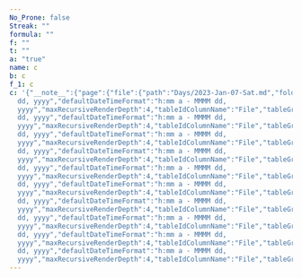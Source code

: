 ```yaml
---
No_Prone: false
Streak: ""
formula: ""
f: ""
t: ""
a: "true"
name: c
b: c
f_1: c
c: '{"__note__":{"page":{"file":{"path":"Days/2023-Jan-07-Sat.md","folder":"Days","name":"2023-Jan-07-Sat","link":{"path":"Days/2023-Jan-07-Sat.md","embed":false,"type":"file"},"outlinks":{"values":[],"settings":{"renderNullAs":"\\-","taskCompletionTracking":false,"taskCompletionUseEmojiShorthand":false,"taskCompletionText":"completion","taskCompletionDateFormat":"yyyy-MM-dd","recursiveSubTaskCompletion":false,"warnOnEmptyResult":true,"refreshEnabled":true,"refreshInterval":2500,"defaultDateFormat":"MMMM
  dd, yyyy","defaultDateTimeFormat":"h:mm a - MMMM dd,
  yyyy","maxRecursiveRenderDepth":4,"tableIdColumnName":"File","tableGroupColumnName":"Group","showResultCount":true,"allowHtml":true,"inlineQueryPrefix":"=","inlineJsQueryPrefix":"$=","inlineQueriesInCodeblocks":true,"enableInlineDataview":true,"enableDataviewJs":true,"enableInlineDataviewJs":true,"prettyRenderInlineFields":true,"dataviewJsKeyword":"dataviewjs"},"length":0},"inlinks":{"values":[],"settings":{"renderNullAs":"\\-","taskCompletionTracking":false,"taskCompletionUseEmojiShorthand":false,"taskCompletionText":"completion","taskCompletionDateFormat":"yyyy-MM-dd","recursiveSubTaskCompletion":false,"warnOnEmptyResult":true,"refreshEnabled":true,"refreshInterval":2500,"defaultDateFormat":"MMMM
  dd, yyyy","defaultDateTimeFormat":"h:mm a - MMMM dd,
  yyyy","maxRecursiveRenderDepth":4,"tableIdColumnName":"File","tableGroupColumnName":"Group","showResultCount":true,"allowHtml":true,"inlineQueryPrefix":"=","inlineJsQueryPrefix":"$=","inlineQueriesInCodeblocks":true,"enableInlineDataview":true,"enableDataviewJs":true,"enableInlineDataviewJs":true,"prettyRenderInlineFields":true,"dataviewJsKeyword":"dataviewjs"},"length":0},"etags":{"values":[],"settings":{"renderNullAs":"\\-","taskCompletionTracking":false,"taskCompletionUseEmojiShorthand":false,"taskCompletionText":"completion","taskCompletionDateFormat":"yyyy-MM-dd","recursiveSubTaskCompletion":false,"warnOnEmptyResult":true,"refreshEnabled":true,"refreshInterval":2500,"defaultDateFormat":"MMMM
  dd, yyyy","defaultDateTimeFormat":"h:mm a - MMMM dd,
  yyyy","maxRecursiveRenderDepth":4,"tableIdColumnName":"File","tableGroupColumnName":"Group","showResultCount":true,"allowHtml":true,"inlineQueryPrefix":"=","inlineJsQueryPrefix":"$=","inlineQueriesInCodeblocks":true,"enableInlineDataview":true,"enableDataviewJs":true,"enableInlineDataviewJs":true,"prettyRenderInlineFields":true,"dataviewJsKeyword":"dataviewjs"},"length":0},"tags":{"values":[],"settings":{"renderNullAs":"\\-","taskCompletionTracking":false,"taskCompletionUseEmojiShorthand":false,"taskCompletionText":"completion","taskCompletionDateFormat":"yyyy-MM-dd","recursiveSubTaskCompletion":false,"warnOnEmptyResult":true,"refreshEnabled":true,"refreshInterval":2500,"defaultDateFormat":"MMMM
  dd, yyyy","defaultDateTimeFormat":"h:mm a - MMMM dd,
  yyyy","maxRecursiveRenderDepth":4,"tableIdColumnName":"File","tableGroupColumnName":"Group","showResultCount":true,"allowHtml":true,"inlineQueryPrefix":"=","inlineJsQueryPrefix":"$=","inlineQueriesInCodeblocks":true,"enableInlineDataview":true,"enableDataviewJs":true,"enableInlineDataviewJs":true,"prettyRenderInlineFields":true,"dataviewJsKeyword":"dataviewjs"},"length":0},"aliases":{"values":[],"settings":{"renderNullAs":"\\-","taskCompletionTracking":false,"taskCompletionUseEmojiShorthand":false,"taskCompletionText":"completion","taskCompletionDateFormat":"yyyy-MM-dd","recursiveSubTaskCompletion":false,"warnOnEmptyResult":true,"refreshEnabled":true,"refreshInterval":2500,"defaultDateFormat":"MMMM
  dd, yyyy","defaultDateTimeFormat":"h:mm a - MMMM dd,
  yyyy","maxRecursiveRenderDepth":4,"tableIdColumnName":"File","tableGroupColumnName":"Group","showResultCount":true,"allowHtml":true,"inlineQueryPrefix":"=","inlineJsQueryPrefix":"$=","inlineQueriesInCodeblocks":true,"enableInlineDataview":true,"enableDataviewJs":true,"enableInlineDataviewJs":true,"prettyRenderInlineFields":true,"dataviewJsKeyword":"dataviewjs"},"length":0},"lists":{"values":[],"settings":{"renderNullAs":"\\-","taskCompletionTracking":false,"taskCompletionUseEmojiShorthand":false,"taskCompletionText":"completion","taskCompletionDateFormat":"yyyy-MM-dd","recursiveSubTaskCompletion":false,"warnOnEmptyResult":true,"refreshEnabled":true,"refreshInterval":2500,"defaultDateFormat":"MMMM
  dd, yyyy","defaultDateTimeFormat":"h:mm a - MMMM dd,
  yyyy","maxRecursiveRenderDepth":4,"tableIdColumnName":"File","tableGroupColumnName":"Group","showResultCount":true,"allowHtml":true,"inlineQueryPrefix":"=","inlineJsQueryPrefix":"$=","inlineQueriesInCodeblocks":true,"enableInlineDataview":true,"enableDataviewJs":true,"enableInlineDataviewJs":true,"prettyRenderInlineFields":true,"dataviewJsKeyword":"dataviewjs"},"length":0},"tasks":{"values":[],"settings":{"renderNullAs":"\\-","taskCompletionTracking":false,"taskCompletionUseEmojiShorthand":false,"taskCompletionText":"completion","taskCompletionDateFormat":"yyyy-MM-dd","recursiveSubTaskCompletion":false,"warnOnEmptyResult":true,"refreshEnabled":true,"refreshInterval":2500,"defaultDateFormat":"MMMM
  dd, yyyy","defaultDateTimeFormat":"h:mm a - MMMM dd,
  yyyy","maxRecursiveRenderDepth":4,"tableIdColumnName":"File","tableGroupColumnName":"Group","showResultCount":true,"allowHtml":true,"inlineQueryPrefix":"=","inlineJsQueryPrefix":"$=","inlineQueriesInCodeblocks":true,"enableInlineDataview":true,"enableDataviewJs":true,"enableInlineDataviewJs":true,"prettyRenderInlineFields":true,"dataviewJsKeyword":"dataviewjs"},"length":0},"ctime":"2023-01-05T23:12:45.804-08:00","cday":"2023-01-05T00:00:00.000-08:00","mtime":"2023-01-06T01:09:33.329-08:00","mday":"2023-01-06T00:00:00.000-08:00","size":97,"starred":false,"frontmatter":{"No_Prone":false,"Streak":"","formula":"","f":"","t":"","a":"true","name":"c","b":"c","f_1":"c","c":"{}"},"ext":"md"},"No_Prone":false,"Streak":"","formula":"","f":"","t":"","a":"true","name":"c","b":"c","f_1":"c","c":"{}","no_prone":false,"streak":""},"filepath":"Days/2023-Jan-07-Sat.md"},"__file__":{"path":"Days/2023-Jan-07-Sat.md","embed":false,"type":"file"},"__created__":"2023-01-05T23:12:45.804-08:00","__modified__":"2023-01-06T01:09:33.329-08:00","__tasks__":{"values":[],"settings":{"renderNullAs":"\\-","taskCompletionTracking":false,"taskCompletionUseEmojiShorthand":false,"taskCompletionText":"completion","taskCompletionDateFormat":"yyyy-MM-dd","recursiveSubTaskCompletion":false,"warnOnEmptyResult":true,"refreshEnabled":true,"refreshInterval":2500,"defaultDateFormat":"MMMM
  dd, yyyy","defaultDateTimeFormat":"h:mm a - MMMM dd,
  yyyy","maxRecursiveRenderDepth":4,"tableIdColumnName":"File","tableGroupColumnName":"Group","showResultCount":true,"allowHtml":true,"inlineQueryPrefix":"=","inlineJsQueryPrefix":"$=","inlineQueriesInCodeblocks":true,"enableInlineDataview":true,"enableDataviewJs":true,"enableInlineDataviewJs":true,"prettyRenderInlineFields":true,"dataviewJsKeyword":"dataviewjs"},"length":0},"__outlinks__":{"values":[],"settings":{"renderNullAs":"\\-","taskCompletionTracking":false,"taskCompletionUseEmojiShorthand":false,"taskCompletionText":"completion","taskCompletionDateFormat":"yyyy-MM-dd","recursiveSubTaskCompletion":false,"warnOnEmptyResult":true,"refreshEnabled":true,"refreshInterval":2500,"defaultDateFormat":"MMMM
  dd, yyyy","defaultDateTimeFormat":"h:mm a - MMMM dd,
  yyyy","maxRecursiveRenderDepth":4,"tableIdColumnName":"File","tableGroupColumnName":"Group","showResultCount":true,"allowHtml":true,"inlineQueryPrefix":"=","inlineJsQueryPrefix":"$=","inlineQueriesInCodeblocks":true,"enableInlineDataview":true,"enableDataviewJs":true,"enableInlineDataviewJs":true,"prettyRenderInlineFields":true,"dataviewJsKeyword":"dataviewjs"},"length":0},"__inlinks__":{"values":[],"settings":{"renderNullAs":"\\-","taskCompletionTracking":false,"taskCompletionUseEmojiShorthand":false,"taskCompletionText":"completion","taskCompletionDateFormat":"yyyy-MM-dd","recursiveSubTaskCompletion":false,"warnOnEmptyResult":true,"refreshEnabled":true,"refreshInterval":2500,"defaultDateFormat":"MMMM
  dd, yyyy","defaultDateTimeFormat":"h:mm a - MMMM dd,
  yyyy","maxRecursiveRenderDepth":4,"tableIdColumnName":"File","tableGroupColumnName":"Group","showResultCount":true,"allowHtml":true,"inlineQueryPrefix":"=","inlineJsQueryPrefix":"$=","inlineQueriesInCodeblocks":true,"enableInlineDataview":true,"enableDataviewJs":true,"enableInlineDataviewJs":true,"prettyRenderInlineFields":true,"dataviewJsKeyword":"dataviewjs"},"length":0},"No_Prone":false,"name":"c","a":"true","b":"c","c":"{}"}'
---
```

